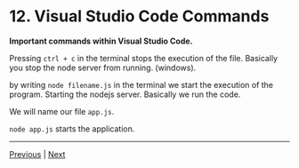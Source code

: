 # 12. Visual Studio Code Commands

**Important commands within Visual Studio Code.**

Pressing `ctrl + c` in the terminal stops the execution of the file. Basically you stop the node server from running. (windows).

by writing `node filename.js` in the terminal we start the execution of the program. Starting the nodejs server. Basically we run the code.

We will name our file `app.js`.

`node app.js` starts the application.


---

[Previous](./11_Version-Control-of-Software.md) | [Next](./13_Creating-a-new-Discord-Server.md)